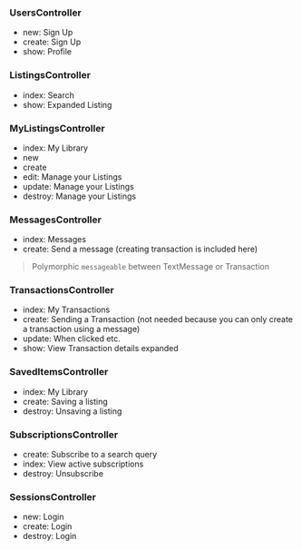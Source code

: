 ### UsersController
- new: Sign Up
- create: Sign Up 
- show: Profile

### ListingsController
- index: Search
- show: Expanded Listing

### MyListingsController
- index: My Library
- new
- create
- edit: Manage your Listings
- update: Manage your Listings
- destroy: Manage your Listings

### MessagesController
- index: Messages
- create: Send a message (creating transaction is included here)
> Polymorphic `messageable` between TextMessage or Transaction 

### TransactionsController
- index: My Transactions
- create: Sending a Transaction (not needed because you can only create a transaction using a message)
- update: When clicked etc.
- show: View Transaction details expanded 

### SavedItemsController
- index: My Library
- create: Saving a listing
- destroy: Unsaving a listing

### SubscriptionsController
- create: Subscribe to a search query
- index: View active subscriptions
- destroy: Unsubscribe
  
### SessionsController
- new: Login
- create: Login
- destroy: Login